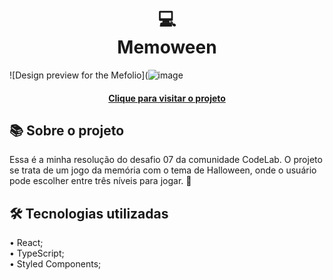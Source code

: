 <h1 align="center">
  💻<br>Memoween
</h1>

![Design preview for the Mefolio](![image](https://github.com/user-attachments/assets/9485428e-92a4-4831-b077-25fcf39909fa)


<h4 align="center"><a href="https://memoween-game.netlify.app/">Clique para visitar o projeto</a></h4>

## 📚 Sobre o projeto

Essa é a minha resolução do desafio 07 da comunidade CodeLab. O projeto se trata de um jogo da memória com o tema de Halloween, onde o usuário pode escolher entre três níveis para jogar. 🚀

## 🛠️ Tecnologias utilizadas

• React;<br>
• TypeScript;<br>
• Styled Components;
